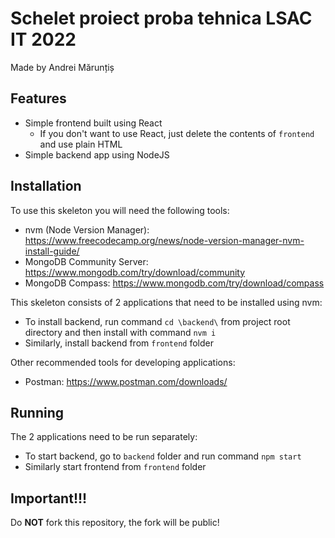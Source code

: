 # Schelet proiect proba tehnica LSAC IT 2022

Made by Andrei Mărunțiș

## Features

- Simple frontend built using React
    - If you don't want to use React, just delete the contents of `frontend` and use plain HTML
- Simple backend app using NodeJS

## Installation

To use this skeleton you will need the following tools:

- nvm (Node Version Manager): https://www.freecodecamp.org/news/node-version-manager-nvm-install-guide/
- MongoDB Community Server: https://www.mongodb.com/try/download/community
- MongoDB Compass: https://www.mongodb.com/try/download/compass

This skeleton consists of 2 applications that need to be installed using nvm:

- To install backend, run command `cd \backend\` from project root directory and then install with command `nvm i`
- Similarly, install backend from `frontend` folder

Other recommended tools for developing applications:

- Postman: https://www.postman.com/downloads/

## Running

The 2 applications need to be run separately:

- To start backend, go to `backend` folder and run command `npm start`
- Similarly start frontend from `frontend` folder

## Important!!!

Do **NOT** fork this repository, the fork will be public!